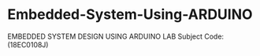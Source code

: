 # Embedded-System-Using-ARDUINO
EMBEDDED SYSTEM DESIGN USING ARDUINO LAB  Subject Code: (18EC0108J)
